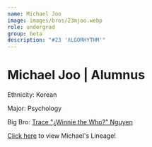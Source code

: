 ```yaml
---
name: Michael Joo
image: images/bros/23mjoo.webp
role: undergrad
group: beta
description: "#23 'ΛLGORHYTHM'"
---
```


# Michael Joo | Alumnus
Ethnicity: Korean

Major: Psychology

Big Bro: [Trace "¿Winnie the Who?" Nguyen](07tnguyen)

[Click here](/ujis/7tnguyen/) to view Michael's Lineage!
